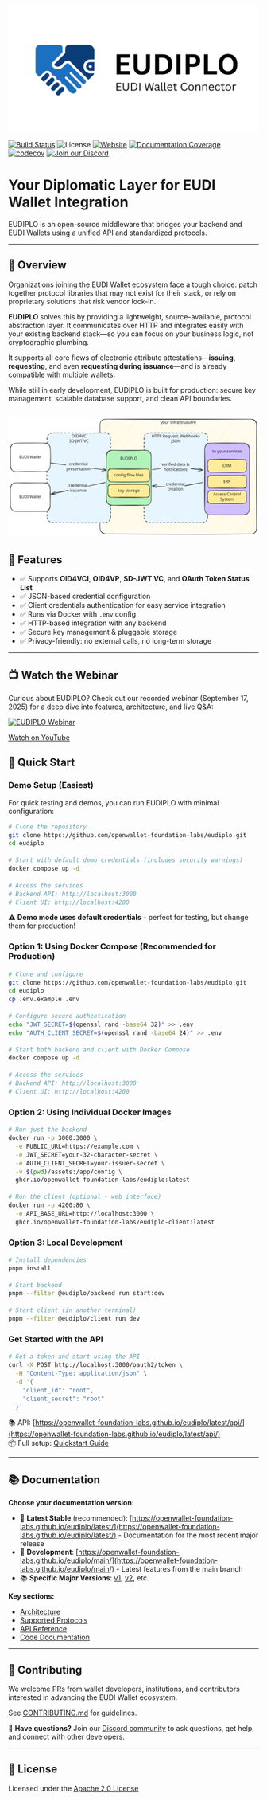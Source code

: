 ![Logo](./docs/eudiplo.png)

[![Build Status](https://github.com/openwallet-foundation-labs/eudiplo/actions/workflows/ci-and-release.yml/badge.svg)](https://github.com/openwallet-foundation-labs/eudiplo/actions)
![License](https://img.shields.io/github/license/openwallet-foundation-labs/eudiplo)
[![Website](https://img.shields.io/badge/website-eudiplo-blue)](https://openwallet-foundation-labs.github.io/eudiplo/latest/)
[![Documentation Coverage](https://openwallet-foundation-labs.github.io/eudiplo/main/compodoc/images/coverage-badge-documentation.svg)](https://openwallet-foundation-labs.github.io/eudiplo/main/compodoc/coverage.html)
[![codecov](https://codecov.io/github/openwallet-foundation-labs/eudiplo/graph/badge.svg?token=pt4TLHJYrO)](https://codecov.io/github/openwallet-foundation-labs/eudiplo)
[![Join our Discord](https://img.shields.io/discord/1022962884864643214?label=Join%20our%20Discord&logo=discord&color=7289DA&labelColor=2C2F33)](https://discord.gg/58ys8XfXDu)

# Your Diplomatic Layer for EUDI Wallet Integration

EUDIPLO is an open-source middleware that bridges your backend and EUDI Wallets
using a unified API and standardized protocols.

---

## 🧭 Overview

Organizations joining the EUDI Wallet ecosystem face a tough choice: patch
together protocol libraries that may not exist for their stack, or rely on
proprietary solutions that risk vendor lock-in.

**EUDIPLO** solves this by providing a lightweight, source-available, protocol
abstraction layer. It communicates over HTTP and integrates easily with your
existing backend stack—so you can focus on your business logic, not
cryptographic plumbing.

It supports all core flows of electronic attribute attestations—**issuing**,
**requesting**, and even **requesting during issuance**—and is already
compatible with multiple
[wallets](./docs/getting-started/wallet-compatibility.md).

While still in early development, EUDIPLO is built for production: secure key
management, scalable database support, and clean API boundaries.

## ![Overview](./docs/overview.excalidraw.svg)

## 🧩 Features

- ✅ Supports **OID4VCI**, **OID4VP**, **SD-JWT VC**, and **OAuth Token Status
  List**
- ✅ JSON-based credential configuration
- ✅ Client credentials authentication for easy service integration
- ✅ Runs via Docker with `.env` config
- ✅ HTTP-based integration with any backend
- ✅ Secure key management & pluggable storage
- ✅ Privacy-friendly: no external calls, no long-term storage

---

## 📺 Watch the Webinar

Curious about EUDIPLO? Check out our recorded webinar (September 17, 2025) for a deep dive into features, architecture, and live Q&A:

[![EUDIPLO Webinar](https://img.youtube.com/vi/GQlvHK-EFlU/0.jpg)](https://www.youtube.com/watch?v=GQlvHK-EFlU)

[Watch on YouTube](https://www.youtube.com/watch?v=GQlvHK-EFlU)

## 🚀 Quick Start

### Demo Setup (Easiest)

For quick testing and demos, you can run EUDIPLO with minimal configuration:

```bash
# Clone the repository
git clone https://github.com/openwallet-foundation-labs/eudiplo.git
cd eudiplo

# Start with default demo credentials (includes security warnings)
docker compose up -d

# Access the services
# Backend API: http://localhost:3000
# Client UI: http://localhost:4200
```

⚠️  **Demo mode uses default credentials** - perfect for testing, but change them for production!

### Option 1: Using Docker Compose (Recommended for Production)

```bash
# Clone and configure
git clone https://github.com/openwallet-foundation-labs/eudiplo.git
cd eudiplo
cp .env.example .env

# Configure secure authentication
echo "JWT_SECRET=$(openssl rand -base64 32)" >> .env
echo "AUTH_CLIENT_SECRET=$(openssl rand -base64 24)" >> .env

# Start both backend and client with Docker Compose
docker compose up -d

# Access the services
# Backend API: http://localhost:3000
# Client UI: http://localhost:4200
```

### Option 2: Using Individual Docker Images

```bash
# Run just the backend
docker run -p 3000:3000 \
  -e PUBLIC_URL=https://example.com \
  -e JWT_SECRET=your-32-character-secret \
  -e AUTH_CLIENT_SECRET=your-issuer-secret \
  -v $(pwd)/assets:/app/config \
  ghcr.io/openwallet-foundation-labs/eudiplo:latest

# Run the client (optional - web interface)
docker run -p 4200:80 \
  -e API_BASE_URL=http://localhost:3000 \
  ghcr.io/openwallet-foundation-labs/eudiplo-client:latest
```

### Option 3: Local Development

```bash
# Install dependencies
pnpm install

# Start backend
pnpm --filter @eudiplo/backend run start:dev

# Start client (in another terminal)
pnpm --filter @eudiplo/client run dev
```

### Get Started with the API

```bash
# Get a token and start using the API
curl -X POST http://localhost:3000/oauth2/token \
  -H "Content-Type: application/json" \
  -d '{
    "client_id": "root",
    "client_secret": "root"
  }'
```

📚 API:
[https://openwallet-foundation-labs.github.io/eudiplo/latest/api/](https://openwallet-foundation-labs.github.io/eudiplo/latest/api/)  
📦
Full setup:
[Quickstart Guide](https://openwallet-foundation-labs.github.io/eudiplo/latest/getting-started/quick-start/)

---

## 📚 Documentation

**Choose your documentation version:**

- 🚀 **Latest Stable** (recommended):
  [https://openwallet-foundation-labs.github.io/eudiplo/latest/](https://openwallet-foundation-labs.github.io/eudiplo/latest/) -
  Documentation for the most recent major release
- 🔬 **Development**:
  [https://openwallet-foundation-labs.github.io/eudiplo/main/](https://openwallet-foundation-labs.github.io/eudiplo/main/) -
  Latest features from the main branch
- 📚 **Specific Major Versions**:
  [v1](https://openwallet-foundation-labs.github.io/eudiplo/1/),
  [v2](https://openwallet-foundation-labs.github.io/eudiplo/2/), etc.

**Key sections:**

- [Architecture](https://openwallet-foundation-labs.github.io/eudiplo/latest/architecture/overview/)
- [Supported Protocols](https://openwallet-foundation-labs.github.io/eudiplo/latest/architecture/supported-protocols/)
- [API Reference](https://openwallet-foundation-labs.github.io/eudiplo/latest/api/)
- [Code Documentation](https://openwallet-foundation-labs.github.io/eudiplo/latest/compodoc/)

---

## 🤝 Contributing

We welcome PRs from wallet developers, institutions, and contributors interested
in advancing the EUDI Wallet ecosystem.

See [CONTRIBUTING.md](CONTRIBUTING.md) for guidelines.

💬 **Have questions?** Join our
[Discord community](https://discord.gg/58ys8XfXDu) to ask questions, get help,
and connect with other developers.

---

## 📝 License

Licensed under the [Apache 2.0 License](LICENSE)
